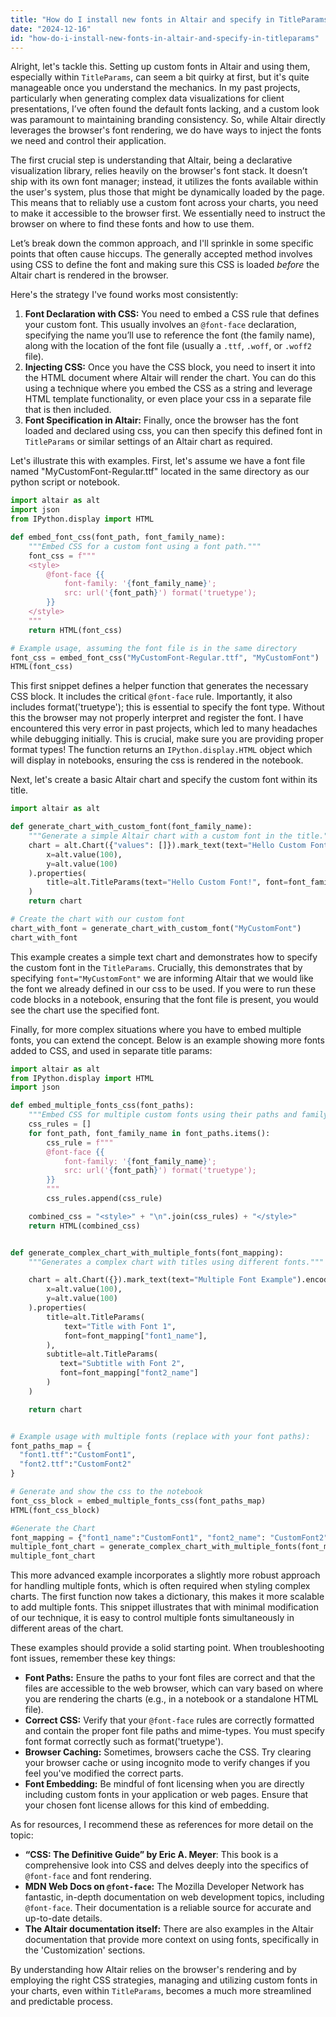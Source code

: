 ```yaml
---
title: "How do I install new fonts in Altair and specify in TitleParams?"
date: "2024-12-16"
id: "how-do-i-install-new-fonts-in-altair-and-specify-in-titleparams"
---
```


Alright, let's tackle this. Setting up custom fonts in Altair and using them, especially within `TitleParams`, can seem a bit quirky at first, but it's quite manageable once you understand the mechanics. In my past projects, particularly when generating complex data visualizations for client presentations, I’ve often found the default fonts lacking, and a custom look was paramount to maintaining branding consistency. So, while Altair directly leverages the browser's font rendering, we do have ways to inject the fonts we need and control their application.

The first crucial step is understanding that Altair, being a declarative visualization library, relies heavily on the browser's font stack. It doesn’t ship with its own font manager; instead, it utilizes the fonts available within the user's system, plus those that might be dynamically loaded by the page. This means that to reliably use a custom font across your charts, you need to make it accessible to the browser first. We essentially need to instruct the browser on where to find these fonts and how to use them.

Let’s break down the common approach, and I'll sprinkle in some specific points that often cause hiccups. The generally accepted method involves using CSS to define the font and making sure this CSS is loaded *before* the Altair chart is rendered in the browser.

Here's the strategy I've found works most consistently:

1.  **Font Declaration with CSS:** You need to embed a CSS rule that defines your custom font. This usually involves an `@font-face` declaration, specifying the name you’ll use to reference the font (the family name), along with the location of the font file (usually a `.ttf`, `.woff`, or `.woff2` file).
2.  **Injecting CSS:** Once you have the CSS block, you need to insert it into the HTML document where Altair will render the chart. You can do this using a technique where you embed the CSS as a string and leverage HTML template functionality, or even place your css in a separate file that is then included.
3.  **Font Specification in Altair:** Finally, once the browser has the font loaded and declared using css, you can then specify this defined font in `TitleParams` or similar settings of an Altair chart as required.

Let's illustrate this with examples. First, let's assume we have a font file named "MyCustomFont-Regular.ttf" located in the same directory as our python script or notebook.

```python
import altair as alt
import json
from IPython.display import HTML

def embed_font_css(font_path, font_family_name):
    """Embed CSS for a custom font using a font path."""
    font_css = f"""
    <style>
        @font-face {{
            font-family: '{font_family_name}';
            src: url('{font_path}') format('truetype');
        }}
    </style>
    """
    return HTML(font_css)

# Example usage, assuming the font file is in the same directory
font_css = embed_font_css("MyCustomFont-Regular.ttf", "MyCustomFont")
HTML(font_css)
```

This first snippet defines a helper function that generates the necessary CSS block. It includes the critical `@font-face` rule. Importantly, it also includes format('truetype'); this is essential to specify the font type. Without this the browser may not properly interpret and register the font. I have encountered this very error in past projects, which led to many headaches while debugging initially. This is crucial, make sure you are providing proper format types! The function returns an `IPython.display.HTML` object which will display in notebooks, ensuring the css is rendered in the notebook.

Next, let's create a basic Altair chart and specify the custom font within its title.

```python
import altair as alt

def generate_chart_with_custom_font(font_family_name):
    """Generate a simple Altair chart with a custom font in the title."""
    chart = alt.Chart({"values": []}).mark_text(text="Hello Custom Font!").encode(
        x=alt.value(100),
        y=alt.value(100)
    ).properties(
        title=alt.TitleParams(text="Hello Custom Font!", font=font_family_name)
    )
    return chart

# Create the chart with our custom font
chart_with_font = generate_chart_with_custom_font("MyCustomFont")
chart_with_font
```

This example creates a simple text chart and demonstrates how to specify the custom font in the `TitleParams`. Crucially, this demonstrates that by specifying `font="MyCustomFont"` we are informing Altair that we would like the font we already defined in our css to be used. If you were to run these code blocks in a notebook, ensuring that the font file is present, you would see the chart use the specified font.

Finally, for more complex situations where you have to embed multiple fonts, you can extend the concept. Below is an example showing more fonts added to CSS, and used in separate title params:

```python
import altair as alt
from IPython.display import HTML
import json

def embed_multiple_fonts_css(font_paths):
    """Embed CSS for multiple custom fonts using their paths and family names."""
    css_rules = []
    for font_path, font_family_name in font_paths.items():
        css_rule = f"""
        @font-face {{
            font-family: '{font_family_name}';
            src: url('{font_path}') format('truetype');
        }}
        """
        css_rules.append(css_rule)

    combined_css = "<style>" + "\n".join(css_rules) + "</style>"
    return HTML(combined_css)


def generate_complex_chart_with_multiple_fonts(font_mapping):
    """Generates a complex chart with titles using different fonts."""

    chart = alt.Chart({}).mark_text(text="Multiple Font Example").encode(
        x=alt.value(100),
        y=alt.value(100)
    ).properties(
        title=alt.TitleParams(
            text="Title with Font 1",
            font=font_mapping["font1_name"],
        ),
        subtitle=alt.TitleParams(
           text="Subtitle with Font 2",
           font=font_mapping["font2_name"]
        )
    )

    return chart


# Example usage with multiple fonts (replace with your font paths):
font_paths_map = {
  "font1.ttf":"CustomFont1",
  "font2.ttf":"CustomFont2"
}

# Generate and show the css to the notebook
font_css_block = embed_multiple_fonts_css(font_paths_map)
HTML(font_css_block)

#Generate the Chart
font_mapping = {"font1_name":"CustomFont1", "font2_name": "CustomFont2"}
multiple_font_chart = generate_complex_chart_with_multiple_fonts(font_mapping)
multiple_font_chart
```

This more advanced example incorporates a slightly more robust approach for handling multiple fonts, which is often required when styling complex charts. The first function now takes a dictionary, this makes it more scalable to add multiple fonts. This snippet illustrates that with minimal modification of our technique, it is easy to control multiple fonts simultaneously in different areas of the chart.

These examples should provide a solid starting point. When troubleshooting font issues, remember these key things:
* **Font Paths:** Ensure the paths to your font files are correct and that the files are accessible to the web browser, which can vary based on where you are rendering the charts (e.g., in a notebook or a standalone HTML file).
* **Correct CSS:** Verify that your `@font-face` rules are correctly formatted and contain the proper font file paths and mime-types. You must specify font format correctly such as format('truetype').
* **Browser Caching:** Sometimes, browsers cache the CSS. Try clearing your browser cache or using incognito mode to verify changes if you feel you've modified the correct parts.
* **Font Embedding:** Be mindful of font licensing when you are directly including custom fonts in your application or web pages. Ensure that your chosen font license allows for this kind of embedding.

As for resources, I recommend these as references for more detail on the topic:
* **“CSS: The Definitive Guide” by Eric A. Meyer**: This book is a comprehensive look into CSS and delves deeply into the specifics of `@font-face` and font rendering.
* **MDN Web Docs on `@font-face`:** The Mozilla Developer Network has fantastic, in-depth documentation on web development topics, including `@font-face`. Their documentation is a reliable source for accurate and up-to-date details.
* **The Altair documentation itself:** There are also examples in the Altair documentation that provide more context on using fonts, specifically in the 'Customization' sections.

By understanding how Altair relies on the browser's rendering and by employing the right CSS strategies, managing and utilizing custom fonts in your charts, even within `TitleParams`, becomes a much more streamlined and predictable process.
